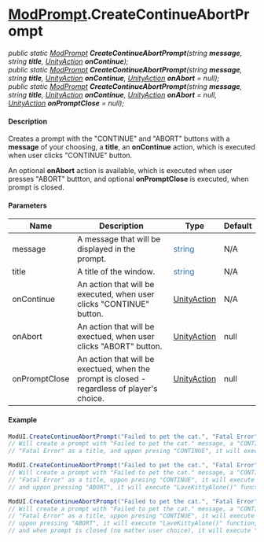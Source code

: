# [ModPrompt](API/MSCLoader/ModPrompt.md).CreateContinueAbortPrompt

*public static [ModPrompt](API/MSCLoader/ModPrompt.md) <b>CreateContinueAbortPrompt</b>(string <b>message</b>, string <b>title</b>, [UnityAction](https://docs.unity3d.com/500/Documentation/ScriptReference/Events.UnityAction.html) <b>onContinue</b>);*  
*public static [ModPrompt](API/MSCLoader/ModPrompt.md) <b>CreateContinueAbortPrompt</b>(string <b>message</b>, string <b>title</b>, [UnityAction](https://docs.unity3d.com/500/Documentation/ScriptReference/Events.UnityAction.html) <b>onContinue</b>, [UnityAction](https://docs.unity3d.com/500/Documentation/ScriptReference/Events.UnityAction.html) <b>onAbort</b> = null);*  
*public static [ModPrompt](API/MSCLoader/ModPrompt.md) <b>CreateContinueAbortPrompt</b>(string <b>message</b>, string <b>title</b>, [UnityAction](https://docs.unity3d.com/500/Documentation/ScriptReference/Events.UnityAction.html) <b>onContinue</b>, [UnityAction](https://docs.unity3d.com/500/Documentation/ScriptReference/Events.UnityAction.html) <b>onAbort</b> = null, [UnityAction](https://docs.unity3d.com/500/Documentation/ScriptReference/Events.UnityAction.html) <b>onPromptClose</b> = null);*

#### Description

Creates a prompt with the "CONTINUE" and "ABORT" buttons with a **message** of your choosing, a **title**, an **onContinue** action, which is executed when user clicks "CONTINUE" button.

An optional **onAbort** action is available, which is executed when user presses "ABORT" buttton, and optional **onPromptClose** is executed, when prompt is closed.

#### Parameters

Name | Description | Type | Default
---- | ----------- | ------- | -------
message | A message that will be displayed in the prompt. | <font color=#4170a7>string</font> | N/A
title | A title of the window. | <font color=#4170a7>string</font> | N/A
onContinue | An action that will be executed, when user clicks "CONTINUE" button. | [UnityAction](https://docs.unity3d.com/500/Documentation/ScriptReference/Events.UnityAction.html) | N/A
onAbort | An action that will be exectued, when user clicks "ABORT" button. | [UnityAction](https://docs.unity3d.com/500/Documentation/ScriptReference/Events.UnityAction.html) | null
onPromptClose | An action that will be exectued, when the prompt is closed - regardless of player's choice. | [UnityAction](https://docs.unity3d.com/500/Documentation/ScriptReference/Events.UnityAction.html) | null

#### Example

```csharp
ModUI.CreateContinueAbortPrompt("Failed to pet the cat.", "Fatal Error", () => PetTheKitty());
// Will create a prompt with "Failed to pet the cat." message, a "CONTINUE" and "ABORT" buttons,
// "Fatal Error" as a title, and uppon presing "CONTINUE", it will execute "PetTheKitty()" function.

ModUI.CreateContinueAbortPrompt("Failed to pet the cat.", "Fatal Error", () => PetTheKitty(), () => LeaveKittyAlone());
// Will create a prompt with "Failed to pet the cat." message, a "CONTINUE" and "ABORT" buttons,
// "Fatal Error" as a title, uppon presing "CONTINUE", it will execute "PetTheKitty()" function,
// and uppon pressing "ABORT", it will execute "LaveKittyAlone()" function.

ModUI.CreateContinueAbortPrompt("Failed to pet the cat.", "Fatal Error", () => PetTheKitty(), () => LeaveKittyAlone(), () => FeedTheKitty());
// Will create a prompt with "Failed to pet the cat." message, a "CONTINUE" and "ABORT" buttons,
// "Fatal Error" as a title, uppon presing "CONTINUE", it will execute "PetTheKitty()" function,
// uppon pressing "ABORT", it will execute "LaveKittyAlone()" function,
// and when prompt is closed (no matter user choice), it will execute "FeedTheKitty()" function.
```
